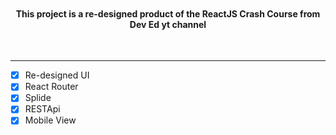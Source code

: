 <p align=center>
<img src="https://user-images.githubusercontent.com/87056920/158789193-80dacca8-005c-4805-a6de-64cce5dd04cd.png" alt=""/>
  </p>
<h4 align=center>This project is a re-designed product of the ReactJS Crash Course from Dev Ed yt channel </h4>
<p align=center>
  <a>
    <img src="https://img.shields.io/badge/Status-In%20Early%20Development-red.svg" alt=""/>
  </a>
  <a>
    <img src="https://badgen.net/badge/icon/ReactJS?icon=atom&label" alt=""/>
  </a>
  <a>
    <img src="https://badgen.net/badge/v5/StyledComponents/purple" alt=""/>
  </a>
</p>

<hr/>

- [x] Re-designed UI
- [x] React Router
- [x] Splide
- [x] RESTApi
- [x] Mobile View
